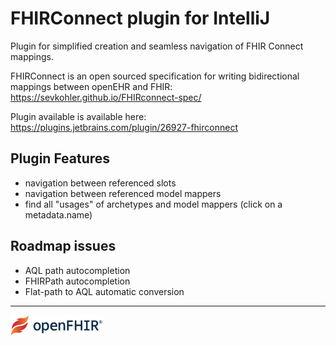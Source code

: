 
# FHIRConnect plugin for IntelliJ
<!-- Plugin description -->
Plugin for simplified creation and seamless navigation of FHIR Connect mappings.
<!-- Plugin description end -->

FHIRConnect is an open sourced specification for writing bidirectional mappings between openEHR and FHIR:
https://sevkohler.github.io/FHIRconnect-spec/

Plugin available is available here: https://plugins.jetbrains.com/plugin/26927-fhirconnect

## Plugin Features
- navigation between referenced slots
- navigation between referenced model mappers
- find all "usages" of archetypes and model mappers (click on a metadata.name)

## Roadmap issues
- AQL path autocompletion
- FHIRPath autocompletion
- Flat-path to AQL automatic conversion

-----

[![openFHIR Logo](src/main/resources/openfhir.png)](https://open-fhir.com)